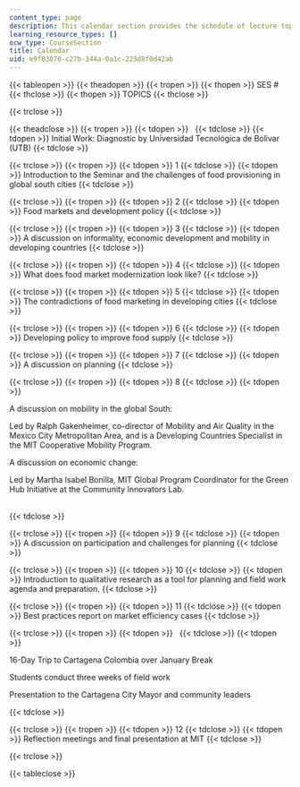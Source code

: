 ```yaml
---
content_type: page
description: This calendar section provides the schedule of lecture topics and activities.
learning_resource_types: []
ocw_type: CourseSection
title: Calendar
uid: e9f03870-c27b-344a-0a1c-225d8f0d42ab
---
```


{{< tableopen >}}
{{< theadopen >}}
{{< tropen >}}
{{< thopen >}}
SES #
{{< thclose >}}
{{< thopen >}}
TOPICS
{{< thclose >}}

{{< trclose >}}

{{< theadclose >}}
{{< tropen >}}
{{< tdopen >}}
 
{{< tdclose >}}
{{< tdopen >}}
Initial Work: Diagnostic by Universidad Tecnológica de Bolivar (UTB)
{{< tdclose >}}

{{< trclose >}}
{{< tropen >}}
{{< tdopen >}}
1
{{< tdclose >}}
{{< tdopen >}}
Introduction to the Seminar and the challenges of food provisioning in global south cities
{{< tdclose >}}

{{< trclose >}}
{{< tropen >}}
{{< tdopen >}}
2
{{< tdclose >}}
{{< tdopen >}}
Food markets and development policy
{{< tdclose >}}

{{< trclose >}}
{{< tropen >}}
{{< tdopen >}}
3
{{< tdclose >}}
{{< tdopen >}}
A discussion on informality, economic development and mobility in developing countries
{{< tdclose >}}

{{< trclose >}}
{{< tropen >}}
{{< tdopen >}}
4
{{< tdclose >}}
{{< tdopen >}}
What does food market modernization look like?
{{< tdclose >}}

{{< trclose >}}
{{< tropen >}}
{{< tdopen >}}
5
{{< tdclose >}}
{{< tdopen >}}
The contradictions of food marketing in developing cities
{{< tdclose >}}

{{< trclose >}}
{{< tropen >}}
{{< tdopen >}}
6
{{< tdclose >}}
{{< tdopen >}}
Developing policy to improve food supply
{{< tdclose >}}

{{< trclose >}}
{{< tropen >}}
{{< tdopen >}}
7
{{< tdclose >}}
{{< tdopen >}}
A discussion on planning
{{< tdclose >}}

{{< trclose >}}
{{< tropen >}}
{{< tdopen >}}
8
{{< tdclose >}}
{{< tdopen >}}


A discussion on mobility in the global South:

Led by Ralph Gakenheimer, co-director of Mobility and Air Quality in the Mexico City Metropolitan Area, and is a Developing Countries Specialist in the MIT Cooperative Mobility Program.

A discussion on economic change:

Led by Martha Isabel Bonilla, MIT Global Program Coordinator for the Green Hub Initiative at the Community Innovators Lab.  
 


{{< tdclose >}}

{{< trclose >}}
{{< tropen >}}
{{< tdopen >}}
9
{{< tdclose >}}
{{< tdopen >}}
A discussion on participation and challenges for planning
{{< tdclose >}}

{{< trclose >}}
{{< tropen >}}
{{< tdopen >}}
10
{{< tdclose >}}
{{< tdopen >}}
Introduction to qualitative research as a tool for planning and field work agenda and preparation.
{{< tdclose >}}

{{< trclose >}}
{{< tropen >}}
{{< tdopen >}}
11
{{< tdclose >}}
{{< tdopen >}}
Best practices report on market efficiency cases
{{< tdclose >}}

{{< trclose >}}
{{< tropen >}}
{{< tdopen >}}
 
{{< tdclose >}}
{{< tdopen >}}


16-Day Trip to Cartagena Colombia over January Break

Students conduct three weeks of field work

Presentation to the Cartagena City Mayor and community leaders


{{< tdclose >}}

{{< trclose >}}
{{< tropen >}}
{{< tdopen >}}
12
{{< tdclose >}}
{{< tdopen >}}
Reflection meetings and final presentation at MIT
{{< tdclose >}}

{{< trclose >}}

{{< tableclose >}}